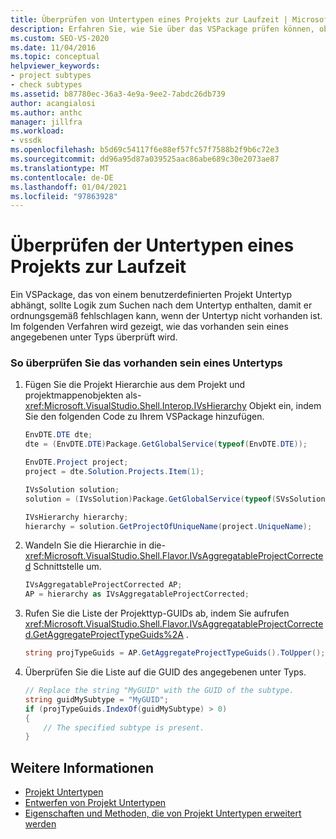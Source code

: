 ```yaml
---
title: Überprüfen von Untertypen eines Projekts zur Laufzeit | Microsoft-Dokumentation
description: Erfahren Sie, wie Sie über das VSPackage prüfen können, ob ein angegebener benutzerdefinierter Projekt Untertyp vorhanden ist, von dem er abhängt.
ms.custom: SEO-VS-2020
ms.date: 11/04/2016
ms.topic: conceptual
helpviewer_keywords:
- project subtypes
- check subtypes
ms.assetid: b87780ec-36a3-4e9a-9ee2-7abdc26db739
author: acangialosi
ms.author: anthc
manager: jillfra
ms.workload:
- vssdk
ms.openlocfilehash: b5d69c54117f6e88ef57fc57f7588b2f9b6c72e3
ms.sourcegitcommit: dd96a95d87a039525aac86abe689c30e2073ae87
ms.translationtype: MT
ms.contentlocale: de-DE
ms.lasthandoff: 01/04/2021
ms.locfileid: "97863928"
---
```

# <a name="verify-subtypes-of-a-project-at-run-time"></a>Überprüfen der Untertypen eines Projekts zur Laufzeit
Ein VSPackage, das von einem benutzerdefinierten Projekt Untertyp abhängt, sollte Logik zum Suchen nach dem Untertyp enthalten, damit er ordnungsgemäß fehlschlagen kann, wenn der Untertyp nicht vorhanden ist. Im folgenden Verfahren wird gezeigt, wie das vorhanden sein eines angegebenen unter Typs überprüft wird.

### <a name="to-verify-the-presence-of-a-subtype"></a>So überprüfen Sie das vorhanden sein eines Untertyps

1. Fügen Sie die Projekt Hierarchie aus dem Projekt und projektmappenobjekten als- <xref:Microsoft.VisualStudio.Shell.Interop.IVsHierarchy> Objekt ein, indem Sie den folgenden Code zu Ihrem VSPackage hinzufügen.

    ```csharp
    EnvDTE.DTE dte;
    dte = (EnvDTE.DTE)Package.GetGlobalService(typeof(EnvDTE.DTE));

    EnvDTE.Project project;
    project = dte.Solution.Projects.Item(1);

    IVsSolution solution;
    solution = (IVsSolution)Package.GetGlobalService(typeof(SVsSolution));

    IVsHierarchy hierarchy;
    hierarchy = solution.GetProjectOfUniqueName(project.UniqueName);

    ```

2. Wandeln Sie die Hierarchie in die- <xref:Microsoft.VisualStudio.Shell.Flavor.IVsAggregatableProjectCorrected> Schnittstelle um.

    ```csharp
    IVsAggregatableProjectCorrected AP;
    AP = hierarchy as IVsAggregatableProjectCorrected;

    ```

3. Rufen Sie die Liste der Projekttyp-GUIDs ab, indem Sie aufrufen <xref:Microsoft.VisualStudio.Shell.Flavor.IVsAggregatableProjectCorrected.GetAggregateProjectTypeGuids%2A> .

    ```csharp
    string projTypeGuids = AP.GetAggregateProjectTypeGuids().ToUpper();

    ```

4. Überprüfen Sie die Liste auf die GUID des angegebenen unter Typs.

    ```csharp
    // Replace the string "MyGUID" with the GUID of the subtype.
    string guidMySubtype = "MyGUID";
    if (projTypeGuids.IndexOf(guidMySubtype) > 0)
    {
        // The specified subtype is present.
    }
    ```

## <a name="see-also"></a>Weitere Informationen
- [Projekt Untertypen](../extensibility/internals/project-subtypes.md)
- [Entwerfen von Projekt Untertypen](../extensibility/internals/project-subtypes-design.md)
- [Eigenschaften und Methoden, die von Projekt Untertypen erweitert werden](../extensibility/internals/properties-and-methods-extended-by-project-subtypes.md)
